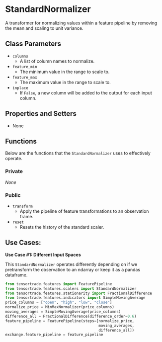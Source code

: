 # StandardNormalizer

A transformer for normalizing values within a feature pipeline by removing the mean and scaling to unit variance.

## Class Parameters

- `columns`
  - A list of column names to normalize.
- `feature_min`
  - The minimum value in the range to scale to.
- `feature_max`
  - The maximum value in the range to scale to.
- `inplace`
  - If `False`, a new column will be added to the output for each input column.

## Properties and Setters

- None

## Functions

Below are the functions that the `StandardNormalizer` uses to effectively operate.

### Private

_None_

### Public

- `transform`
  - Apply the pipeline of feature transformations to an observation frame.
- `reset`
  - Resets the history of the standard scaler.

## Use Cases:

**Use Case #1: Different Input Spaces**

This `StandardNormalizer` operates differently depending on if we pretransform the observation to an ndarray or keep it as a pandas dataframe.

```py
from tensortrade.features import FeaturePipeline
from tensortrade.features.scalers import StandardNormalizer
from tensortrade.features.stationarity import FractionalDifference
from tensortrade.features.indicators import SimpleMovingAverage
price_columns = ["open", "high", "low", "close"]
normalize_price = MinMaxNormalizer(price_columns)
moving_averages = SimpleMovingAverage(price_columns)
difference_all = FractionalDifference(difference_order=0.6)
feature_pipeline = FeaturePipeline(steps=[normalize_price,
                                          moving_averages,
                                          difference_all])
exchange.feature_pipeline = feature_pipeline
```
